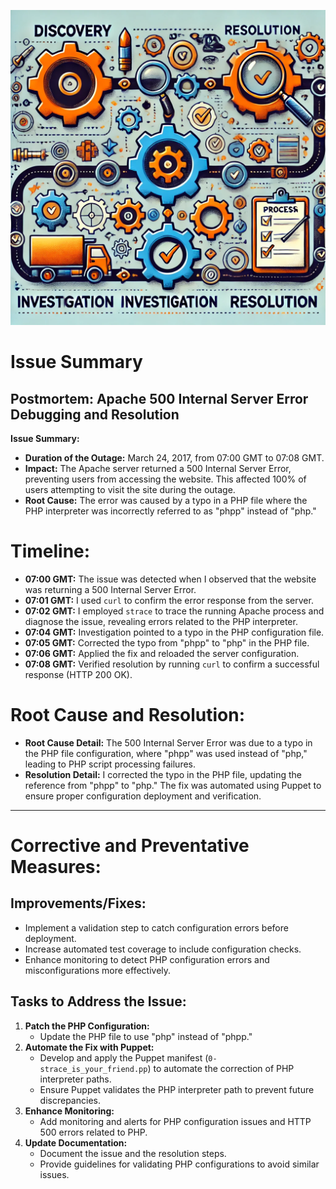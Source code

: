 ![Postmortem_technical](Images/postmortem_technical.webp)

# Issue Summary

## Postmortem: Apache 500 Internal Server Error Debugging and Resolution

**Issue Summary:**

- **Duration of the Outage:** March 24, 2017, from 07:00 GMT to 07:08 GMT.
- **Impact:** The Apache server returned a 500 Internal Server Error, preventing users from accessing the website. This affected 100% of users attempting to visit the site during the outage.
- **Root Cause:** The error was caused by a typo in a PHP file where the PHP interpreter was incorrectly referred to as "phpp" instead of "php."

# Timeline:

- **07:00 GMT:** The issue was detected when I observed that the website was returning a 500 Internal Server Error.
- **07:01 GMT:** I used `curl` to confirm the error response from the server.
- **07:02 GMT:** I employed `strace` to trace the running Apache process and diagnose the issue, revealing errors related to the PHP interpreter.
- **07:04 GMT:** Investigation pointed to a typo in the PHP configuration file.
- **07:05 GMT:** Corrected the typo from "phpp" to "php" in the PHP file.
- **07:06 GMT:** Applied the fix and reloaded the server configuration.
- **07:08 GMT:** Verified resolution by running `curl` to confirm a successful response (HTTP 200 OK).

# Root Cause and Resolution:

- **Root Cause Detail:** The 500 Internal Server Error was due to a typo in the PHP file configuration, where "phpp" was used instead of "php," leading to PHP script processing failures.
- **Resolution Detail:** I corrected the typo in the PHP file, updating the reference from "phpp" to "php." The fix was automated using Puppet to ensure proper configuration deployment and verification.

---

# Corrective and Preventative Measures:

## Improvements/Fixes:

- Implement a validation step to catch configuration errors before deployment.
- Increase automated test coverage to include configuration checks.
- Enhance monitoring to detect PHP configuration errors and misconfigurations more effectively.

## Tasks to Address the Issue:

1. **Patch the PHP Configuration:**
   - Update the PHP file to use "php" instead of "phpp."
2. **Automate the Fix with Puppet:**
   - Develop and apply the Puppet manifest (`0-strace_is_your_friend.pp`) to automate the correction of PHP interpreter paths.
   - Ensure Puppet validates the PHP interpreter path to prevent future discrepancies.
3. **Enhance Monitoring:**
   - Add monitoring and alerts for PHP configuration issues and HTTP 500 errors related to PHP.
4. **Update Documentation:**
   - Document the issue and the resolution steps.
   - Provide guidelines for validating PHP configurations to avoid similar issues.
